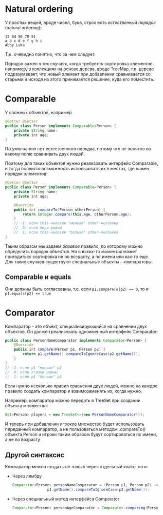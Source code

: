 # Natural ordering

У простых вещей, вроде чисел, букв, строк есть *естественный порядок* (natural ordering):

```
12 34 56 78 91
a b c d e f g h i
Abby Luka
```

Т.е. очевидно понятно, что за чем следует.

Порядок важен в тех случаях, когда требуется сортировка элементов, например, в коллекциях на основе дерева, вроде TreeMap, т.к. дерево подразумевает, что новый элемент при добавлении сравнивается со старыми и исходя из этого принимается решение, куда его поместить.

# Comparable

У сложных объектов, например

```java
@Getter @Setter
public class Person implements Comparable<Person> {
    private String name;
    private int age;
}
```

По умолчанию нет естественного порядка, потому что не понятно по какому полю сравнивать двух людей.

Поэтому для таких объектов нужно реализовать интерфейс Comparable, и тогда появится возможность использовать их в местах, где важен порядок элементов:

```java
@Getter @Setter
public class Person implements Comparable<Person> {
    private String name;
    private int age;

    @Override
    public int compareTo(Person otherPerson) {
        return Integer.compare(this.age, otherPerson.age);
    }
    // -1: если this-человек "меньше" other-человека
    //  0: если люди равны
    //  1: если this-человек "больше" other-человека
}
```

Таким образом мы задаем *базовое* правило, по которому можно определить порядок объектов. Но в каких-то моментах может пригодиться сортировка не по возрасту, а по имени или как-то еще. Для таких случаев существуют специальные объекты - компараторы.

## Comparable и equals

Они должны быть согласованы, т.е. если `p1.compareTo(p2) == 0`, то и `p1.equals(p2) == true`

# Comparator

Компаратор - это объект, специализирующийся на сравнении двух объектов. Он должен реализовать одноименный интерфейс Comparator:

```java
public class PersonNameComparator implements Comparator<Person> {
    @Override
    public int compare(Person p1, Person p2) {
        return p1.getName().compareToIgnoreCase(p2.getName());
    }
}
// -1: если p1 "меньше" p2
//  0: если игроки равны
//  1: если p1 "больше" p2
```

Если нужно несколько правил сравнения двух людей, можно на каждое правило создать компаратор и взаимозаменять их, когда нужно.

Например, компаратор можно передать в TreeSet при создании объекта множества:

```java
Set<Person> players = new TreeSet<>(new PersonNameComparator());
```

И теперь при добавлении игроков множество будет использовать переданный компаратор, а не пользоваться методом .compareTo() объекта Person и игроки таким образом будут сортироваться по имени, а не по возрасту

## Другой синтаксис

Компаратор можно создать не только через отдельный класс, но и:

* Через лямбду

  ```java
  Comparator<Person> personNameComparator = (Person p1, Person p2) ->
                  p1.getName().compareToIgnoreCase(p2.getName());
  ```

* Через специальный метод интерфейса Comparator

  ```java
  Comparator<Person> personAgeComparator = Comparator.comparing(Person::getAge);
  ```

